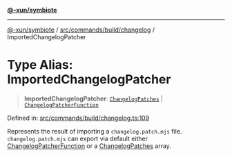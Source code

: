 [**@-xun/symbiote**](../../../../../README.md)

***

[@-xun/symbiote](../../../../../README.md) / [src/commands/build/changelog](../README.md) / ImportedChangelogPatcher

# Type Alias: ImportedChangelogPatcher

> **ImportedChangelogPatcher**: [`ChangelogPatches`](ChangelogPatches.md) \| [`ChangelogPatcherFunction`](ChangelogPatcherFunction.md)

Defined in: [src/commands/build/changelog.ts:109](https://github.com/Xunnamius/symbiote/blob/49eb9bd7563e40ea52da5a2140cfd27942428d9e/src/commands/build/changelog.ts#L109)

Represents the result of importing a `changelog.patch.mjs` file.
`changelog.patch.mjs` can export via default either
[ChangelogPatcherFunction](ChangelogPatcherFunction.md) or a [ChangelogPatches](ChangelogPatches.md) array.
